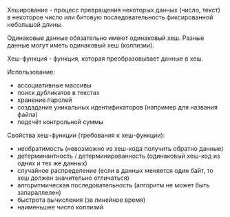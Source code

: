 Хеширование - процесс превращения некоторых данных (число, текст) в некоторое число или битовую последовательность фиксированной небольшой длины.

Одинаковые данные обязательно имеют одинаковый хеш.
Разные данные могут иметь одинаковый хеш (коллизии).

Хеш-функция - функция, которая преобразовывает данные в хеш.

Использование:
- ассоциативные массивы
- поиск дубликатов в текстах
- хранение паролей
- создадание уникальных идентификаторов (например для названия файла)
- подсчёт контрольной суммы

Свойства хеш-функции (требования к хеш-функции):
- необратимость (невозможно из хеш-кода получить обратно данные)
- детерминантность / детерминированность (одинаковый хеш-код из одних и тех же данных)
- случайное распределение (если в данных меняется один байт, то хеш должен значительно отличаться)
- алгоритмическая последовательность (алгоритм не может быть запараллелен)
- быстрота вычисления (за линейное время)
- наименьшее число коллизий